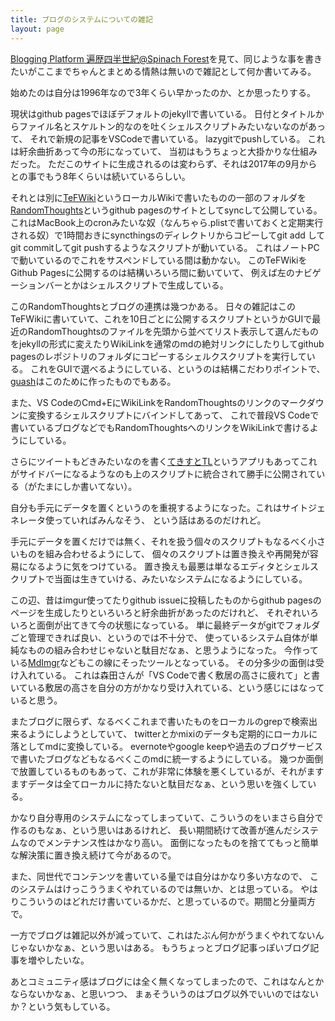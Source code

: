```yaml
---
title: ブログのシステムについての雑記
layout: page
---
```

[Blogging Platform 遍歴四半世紀@Spinach Forest](https://records.dodgson.org/2025/07/13/my-qc-blogging-platforms/)を見て、同じような事を書きたいがここまでちゃんとまとめる情熱は無いので雑記として何か書いてみる。

始めたのは自分は1996年なので3年くらい早かったのか、とか思ったりする。

現状はgithub pagesでほぼデフォルトのjekyllで書いている。
日付とタイトルからファイル名とスケルトン的なのを吐くシェルスクリプトみたいないなのがあって、
それで新規の記事をVSCodeで書いている。
lazygitでpushしている。
これは紆余曲折あって今の形になっていて、
当初はもうちょっと大掛かりな仕組みだった。
ただこのサイトに生成されるのは変わらず、それは2017年の9月からとの事でもう8年くらいは続いているらしい。

それとは別に[TeFWiki](https://karino2.github.io/RandomThoughts/TeFWiki)というローカルWikiで書いたものの一部のフォルダを[RandomThoughts](https://karino2.github.io/RandomThoughts/RandomThoughts)というgithub pagesのサイトとしてsyncして公開している。
これはMacBook上のcronみたいな奴（なんちゃら.plistで書いておくと定期実行される奴）で1時間おきにsyncthingsのディレクトリからコピーしてgit add してgit commitしてgit pushするようなスクリプトが動いている。
これはノートPCで動いているのでこれをサスペンドしている間は動かない。
このTeFWikiをGithub Pagesに公開するのは結構いろいろ間に動いていて、
例えば左のナビゲーションバーとかはシェルスクリプトで生成している。

このRandomThoughtsとブログの連携は幾つかある。
日々の雑記はこのTeFWikiに書いていて、これを10日ごとに公開するスクリプトというかGUIで最近のRandomThoughtsのファイルを先頭から並べてリスト表示して選んだものをjekyllの形式に変えたりWikiLinkを通常のmdの絶対リンクにしたりしてgithub pagesのレポジトリのフォルダにコピーするシェルクスクリプトを実行している。
これをGUIで選べるようにしている、というのは結構こだわりポイントで、[guash](https://karino2.github.io/RandomThoughts/guash)はこのために作ったものでもある。

また、VS CodeのCmd+EにWikiLinkをRandomThoughtsのリンクのマークダウンに変換するシェルスクリプトにバインドしてあって、
これで普段VS Codeで書いているブログなどでもRandomThoughtsへのリンクをWikiLinkで書けるようにしている。

さらにツイートもどきみたいなのを書く[てきすとTL](https://karino2.github.io/RandomThoughts/てきすとTL)というアプリもあってこれがサイドバーになるようなのも上のスクリプトに統合されて勝手に公開されている（がたまにしか書いてない）。

自分も手元にデータを置くというのを重視するようになった。これはサイトジェネレータ使っていればみんなそう、
という話はあるのだけれど。

手元にデータを置くだけでは無く、それを扱う個々のスクリプトもなるべく小さいものを組み合わせるようにして、
個々のスクリプトは置き換えや再開発が容易になるように気をつけている。
置き換えも最悪は単なるエディタとシェルスクリプトで当面は生きていける、みたいなシステムになるようにしている。

この辺、昔はimgur使ってたりgithub issueに投稿したものからgithub pagesのページを生成したりといろいろと紆余曲折があったのだけれど、
それぞれいろいろと面倒が出てきて今の状態になっている。
単に最終データがgitでフォルダごと管理できれば良い、というのでは不十分で、
使っているシステム自体が単純なものの組み合わせじゃないと駄目だなぁ、と思うようになった。
今作っている[MdImgr](https://karino2.github.io/RandomThoughts/MdImgr)などもこの線にそったツールとなっている。
その分多少の面倒は受け入れている。
これは森田さんが「VS Codeで書く敷居の高さに疲れて」と書いている敷居の高さを自分の方がかなり受け入れている、という感じにはなっていると思う。

またブログに限らず、なるべくこれまで書いたものをローカルのgrepで検索出来るようにしようとしていて、
twitterとかmixiのデータも定期的にローカルに落としてmdに変換している。
evernoteやgoogle keepや過去のブログサービスで書いたブログなどもなるべくこのmdに統一するようにしている。
幾つか面倒で放置しているものもあって、これが非常に体験を悪くしているが、それがますますデータは全てローカルに持たないと駄目だなぁ、という思いを強くしている。

かなり自分専用のシステムになってしまっていて、こういうのをいまさら自分で作るのもなぁ、という思いはあるけれど、
長い期間続けて改善が進んだシステムなのでメンテナンス性はかなり高い。
面倒になったものを捨ててもっと簡単な解決策に置き換え続けて今があるので。

また、同世代でコンテンツを書いている量では自分はかなり多い方なので、
このシステムはけっこううまくやれているのでは無いか、とは思っている。
やはりこういうのはどれだけ書いているかだ、と思っているので。期間と分量両方で。

一方でブログは雑記以外が減っていて、これはたぶん何かがうまくやれてないんじゃないかなぁ、という思いはある。
もうちょっとブログ記事っぽいブログ記事を増やしたいな。

あとコミュニティ感はブログには全く無くなってしまったので、これはなんとかならないかなぁ、と思いつつ、
まぁそういうのはブログ以外でいいのではないか？という気もしている。